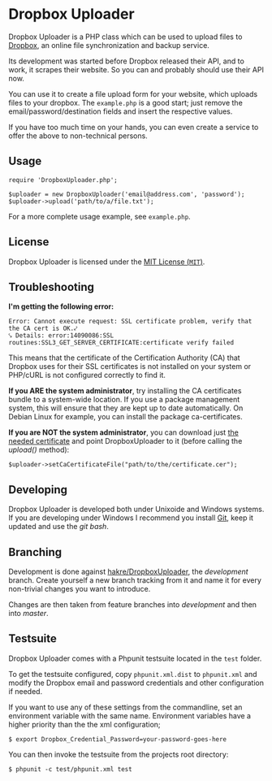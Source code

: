 Dropbox Uploader
================

Dropbox Uploader is a PHP class which can be used to upload files to [Dropbox](http://www.getdropbox.com/), an online
file synchronization and backup service.

Its development was started before Dropbox released their API, and to work, it scrapes their website. So
you can and probably should use their API now.

You can use it to create a file upload form for your website, which uploads files to your dropbox. The `example.php` is
a good start; just remove the email/password/destination fields and insert the respective values.

If you have too much time on your hands, you can even create a service to offer the above to non-technical persons.

Usage
-----

    require 'DropboxUploader.php';

    $uploader = new DropboxUploader('email@address.com', 'password');
    $uploader->upload('path/to/a/file.txt');

For a more complete usage example, see `example.php`.

License
-------

Dropbox Uploader is licensed under the [MIT License (`MIT`)](http://spdx.org/licenses/MIT).

Troubleshooting
---------------

**I'm getting the following error:**

    Error: Cannot execute request: SSL certificate problem, verify that the CA cert is OK.⤦
    ⤥ Details: error:14090086:SSL routines:SSL3_GET_SERVER_CERTIFICATE:certificate verify failed

This means that the certificate of the Certification Authority (CA) that Dropbox uses for their SSL certificates is not
installed on your system or PHP/cURL is not configured correctly to find it.

**If you ARE the system administrator**, try installing the CA certificates bundle to a system-wide location. If you
use a package management system, this will ensure that they are kept up to date automatically. On Debian Linux for
example, you can install the package ca-certificates.

**If you are NOT the system administrator**, you can download just [the needed certificate][cert] and point
DropboxUploader to it (before calling the *upload()* method):

    $uploader->setCaCertificateFile("path/to/the/certificate.cer");

[cert]: http://curl.haxx.se/ca/cacert.pem

Developing
----------

Dropbox Uploader is developed both under Unixoide and Windows systems. If you are developing under Windows I recommend
you install [Git][git], keep it updated and use the *git bash*.

[git]: http://git-scm.com/downloads

## Branching

Development is done against [hakre/DropboxUploader][development], the *development*
branch. Create yourself a new branch tracking from it and name it for every non-trivial changes you want to introduce.

Changes are then taken from feature branches into *development* and then into *master*.

[development]: https://github.com/hakre/DropboxUploader

## Testsuite

Dropbox Uploader comes with a Phpunit testsuite located in the `test` folder.

To get the testsuite configured, copy `phpunit.xml.dist` to `phpunit.xml` and modify the Dropbox email and password
credentials and other configuration if needed.

If you want to use any of these settings from the commandline, set an environment variable with
the same name. Environment variables have a higher priority than the the xml configuration;

    $ export Dropbox_Credential_Password=your-password-goes-here

You can then invoke the testsuite from the projects root directory:

    $ phpunit -c test/phpunit.xml test
